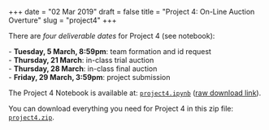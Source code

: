 +++
date = "02 Mar 2019"
draft = false
title = "Project 4: On-Line Auction Overture"
slug = "project4"
+++

   <div class="due">
There are <em>four deliverable dates</em> for Project 4 (see notebook):
<p align="left">
- <b>Tuesday, 5 March, 8:59pm</b>: team formation and id request<br>
- <b>Thursday, 21 March</b>: in-class trial auction<br>
- <b>Thursday, 28 March</b>: in-class final auction<Br>
- <b>Friday, 29 March, 3:59pm</b>: project submission<br>
</p>
   </div>

The Project 4 Notebook is available at: 
[`project4.ipynb`](https://github.com/uvammm/uvammm.github.io/blob/master/src/content/projects/project4/project4.ipynb) (<a href="https://github.com/uvammm/uvammm.github.io/raw/master/projects/project4/project4.ipynb">raw download link</a>).

You can download everything you need for Project 4 in this zip file: [`project4.zip`](https://github.com/uvammm/uvammm.github.io/raw/master/projects/project4/project4.zip").
